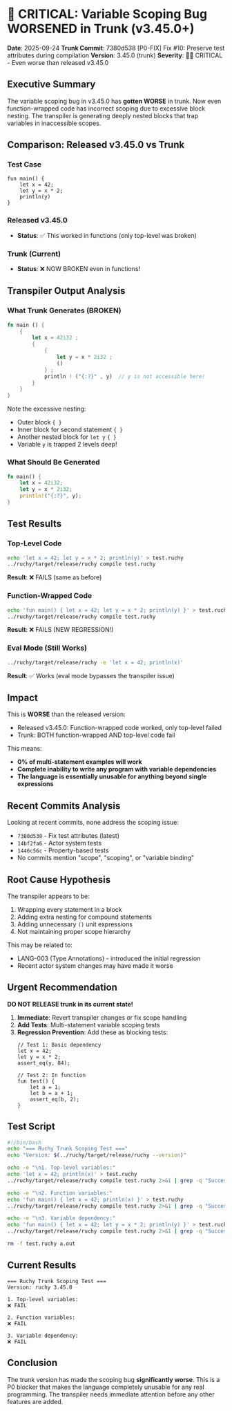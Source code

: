 # 🚨 CRITICAL: Variable Scoping Bug WORSENED in Trunk (v3.45.0+)

**Date**: 2025-09-24
**Trunk Commit**: 7380d538 [P0-FIX] Fix #10: Preserve test attributes during compilation
**Version**: 3.45.0 (trunk)
**Severity**: 🔴🔴 CRITICAL - Even worse than released v3.45.0

## Executive Summary

The variable scoping bug in v3.45.0 has **gotten WORSE** in trunk. Now even function-wrapped code has incorrect scoping due to excessive block nesting. The transpiler is generating deeply nested blocks that trap variables in inaccessible scopes.

## Comparison: Released v3.45.0 vs Trunk

### Test Case
```ruchy
fun main() {
    let x = 42;
    let y = x * 2;
    println(y)
}
```

### Released v3.45.0
- **Status**: ✅ This worked in functions (only top-level was broken)

### Trunk (Current)
- **Status**: ❌ NOW BROKEN even in functions!

## Transpiler Output Analysis

### What Trunk Generates (BROKEN)
```rust
fn main () {
    {
        let x = 42i32 ;
        {
            {
                let y = x * 2i32 ;
                ()
            } ;
            println ! ("{:?}" , y)  // y is not accessible here!
        }
    }
}
```

Note the excessive nesting:
- Outer block `{ }`
- Inner block for second statement `{ }`
- Another nested block for `let y` `{ }`
- Variable `y` is trapped 2 levels deep!

### What Should Be Generated
```rust
fn main() {
    let x = 42i32;
    let y = x * 2i32;
    println!("{:?}", y);
}
```

## Test Results

### Top-Level Code
```bash
echo 'let x = 42; let y = x * 2; println(y)' > test.ruchy
../ruchy/target/release/ruchy compile test.ruchy
```
**Result**: ❌ FAILS (same as before)

### Function-Wrapped Code
```bash
echo 'fun main() { let x = 42; let y = x * 2; println(y) }' > test.ruchy
../ruchy/target/release/ruchy compile test.ruchy
```
**Result**: ❌ FAILS (NEW REGRESSION!)

### Eval Mode (Still Works)
```bash
../ruchy/target/release/ruchy -e 'let x = 42; println(x)'
```
**Result**: ✅ Works (eval mode bypasses the transpiler issue)

## Impact

This is **WORSE** than the released version:
- Released v3.45.0: Function-wrapped code worked, only top-level failed
- Trunk: BOTH function-wrapped AND top-level code fail

This means:
- **0% of multi-statement examples will work**
- **Complete inability to write any program with variable dependencies**
- **The language is essentially unusable for anything beyond single expressions**

## Recent Commits Analysis

Looking at recent commits, none address the scoping issue:
- `7380d538` - Fix test attributes (latest)
- `14bf2fa6` - Actor system tests
- `1446c56c` - Property-based tests
- No commits mention "scope", "scoping", or "variable binding"

## Root Cause Hypothesis

The transpiler appears to be:
1. Wrapping every statement in a block
2. Adding extra nesting for compound statements
3. Adding unnecessary `()` unit expressions
4. Not maintaining proper scope hierarchy

This may be related to:
- LANG-003 (Type Annotations) - introduced the initial regression
- Recent actor system changes may have made it worse

## Urgent Recommendation

**DO NOT RELEASE trunk in its current state!**

1. **Immediate**: Revert transpiler changes or fix scope handling
2. **Add Tests**: Multi-statement variable scoping tests
3. **Regression Prevention**: Add these as blocking tests:
   ```ruchy
   // Test 1: Basic dependency
   let x = 42;
   let y = x * 2;
   assert_eq(y, 84);

   // Test 2: In function
   fun test() {
       let a = 1;
       let b = a + 1;
       assert_eq(b, 2);
   }
   ```

## Test Script

```bash
#!/bin/bash
echo "=== Ruchy Trunk Scoping Test ==="
echo "Version: $(../ruchy/target/release/ruchy --version)"

echo -e "\n1. Top-level variables:"
echo 'let x = 42; println(x)' > test.ruchy
../ruchy/target/release/ruchy compile test.ruchy 2>&1 | grep -q "Successfully" && echo "✅ PASS" || echo "❌ FAIL"

echo -e "\n2. Function variables:"
echo 'fun main() { let x = 42; println(x) }' > test.ruchy
../ruchy/target/release/ruchy compile test.ruchy 2>&1 | grep -q "Successfully" && echo "✅ PASS" || echo "❌ FAIL"

echo -e "\n3. Variable dependency:"
echo 'fun main() { let x = 42; let y = x * 2; println(y) }' > test.ruchy
../ruchy/target/release/ruchy compile test.ruchy 2>&1 | grep -q "Successfully" && echo "✅ PASS" || echo "❌ FAIL"

rm -f test.ruchy a.out
```

## Current Results
```
=== Ruchy Trunk Scoping Test ===
Version: ruchy 3.45.0

1. Top-level variables:
❌ FAIL

2. Function variables:
❌ FAIL

3. Variable dependency:
❌ FAIL
```

## Conclusion

The trunk version has made the scoping bug **significantly worse**. This is a P0 blocker that makes the language completely unusable for any real programming. The transpiler needs immediate attention before any other features are added.